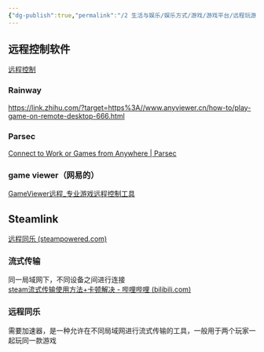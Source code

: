 ```yaml
---
{"dg-publish":true,"permalink":"/2 生活与娱乐/娱乐方式/游戏/游戏平台/远程玩游戏/","title":"远程玩游戏"}
---
```



## 远程控制软件
[远程控制](../../../../../3%20计算机/创建、效率与技巧/备份与同步/远程控制/远程控制.md)
### Rainway
<https://link.zhihu.com/?target=https%3A//www.anyviewer.cn/how-to/play-game-on-remote-desktop-666.html>
### Parsec
[Connect to Work or Games from Anywhere \| Parsec](https://parsec.app/)
### game viewer（网易的）  
[GameViewer远程\_专业游戏远程控制工具](https://gv.163.com/)  
## Steamlink
[远程同乐 (steampowered.com)](https://store.steampowered.com/remoteplay#anywhere)
### 流式传输
同一局域网下，不同设备之间进行连接  
[steam流式传输使用方法+卡顿解决 - 哔哩哔哩 (bilibili.com)](https://www.bilibili.com/read/cv15644361)
### 远程同乐
需要加速器，是一种允许在不同局域网进行流式传输的工具，一般用于两个玩家一起玩同一款游戏
